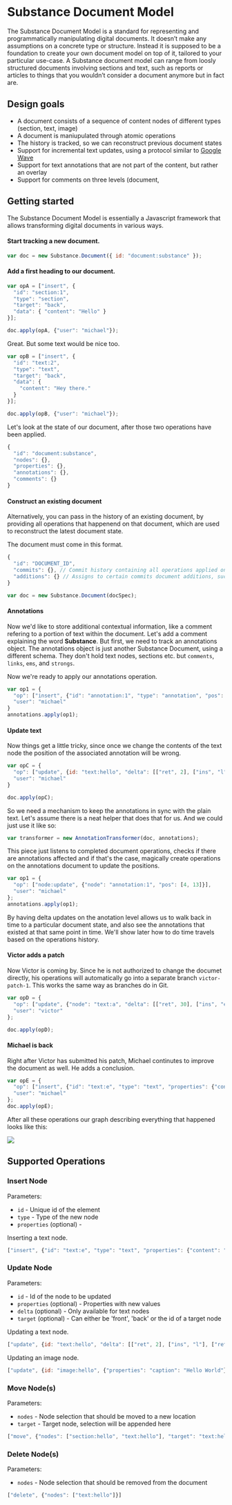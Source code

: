 # Substance Document Model

The Substance Document Model is a standard for representing and programmatically manipulating digital documents. It doesn’t make any assumptions on a concrete type or structure. Instead it is supposed to be a foundation to create your own document model on top of it, tailored to your particular use-case. A Substance document model can range from loosly structured documents involving sections and text, such as reports or articles to things that you wouldn’t consider a document anymore but in fact are.


## Design goals

- A document consists of a sequence of content nodes of different types (section, text, image)
- A document is maniupulated through atomic operations
- The history is tracked, so we can reconstruct previous document states
- Support for incremental text updates, using a protocol similar to [Google Wave](http://www.waveprotocol.org/whitepapers/operational-transform)
- Support for text annotations that are not part of the content, but rather an overlay
- Support for comments on three levels (document, 

## Getting started

The Substance Document Model is essentially a Javascript framework that allows transforming digital documents in various ways.

#### Start tracking a new document.

```js
var doc = new Substance.Document({ id: "document:substance" });
```

#### Add a first heading to our document.



```js
var opA = ["insert", {
  "id": "section:1",
  "type": "section",
  "target": "back",
  "data": { "content": "Hello" }
}];

doc.apply(opA, {"user": "michael"});
```

Great. But some text would be nice too.


```js
var opB = ["insert", {
  "id": "text:2",
  "type": "text",
  "target": "back",
  "data": {
    "content": "Hey there."
  }
}];

doc.apply(opB, {"user": "michael"});
```

Let's look at the state of our document, after those two operations have been applied.

```js
{
  "id": "document:substance",
  "nodes": {},
  "properties": {},
  "annotations": {},
  "comments": {}
}
```

#### Construct an existing document

Alternatively, you can pass in the history of an existing document, by providing all operations that happenend on that document, which are used to reconstruct the latest document state.

The document must come in this format.

```js
{
  "id": "DOCUMENT_ID",
  "commits": {}, // Commit history containing all operations applied on that document
  "additions": {} // Assigns to certain commits document additions, such as annotations and comments
}
```

```js
var doc = new Substance.Document(docSpec);
```


#### Annotations

Now we'd like to store additional contextual information, like a comment refering to a portion of text within the document. Let's add a comment explaining the word **Substance**. But first, we need to track an annotations object. The annotations object is just another Substance Document, using a different schema. They don't hold text nodes, sections etc. but `comments`, `links`, `ems`, and `strongs`.


Now we're ready to apply our annotations operation.

```js
var op1 = {
  "op": ["insert", {"id": "annotation:1", "type": "annotation", "pos": [0, 9], "properties": {"content": "The Substance Document Model is a generic format for representing documents including their history."}}],
  "user": "michael"
}
annotations.apply(op1);
```

#### Update text

Now things get a little tricky, since once we change the contents of the text node the position of the associated annotation will be wrong.

```js
var opC = {
  "op": ["update", {id: "text:hello", "delta": [["ret", 2], ["ins", "l"], ["ret", 4], ["ins", "o"], ["ret", 3]]}],
  "user": "michael"
}

doc.apply(opC);
```

So we need a mechanism to keep the annotations in sync with the plain text. Let's assume there is a neat helper that does that for us. And we could just use it like so:

```js
var transformer = new AnnotationTransformer(doc, annotations);
```

This piece just listens to completed document operations, checks if there are annotations affected and if that's the case, magically create operations on the annotations document to update the positions. 

```js
var op1 = {
  "op": ["node:update", {"node": "annotation:1", "pos": [4, 13]}],
  "user": "michael"
};
annotations.apply(op1);
```

By having delta updates on the anotation level allows us to walk back in time to a particular document state, and also see the annotations that existed at that same point in time. We'll show later how to do time travels based on the operations history.

#### Victor adds a patch

Now Victor is coming by. Since he is not authorized to change the documet directly, his operations will automatically go into a separate branch `victor-patch-1`. This works the same way as branches do in Git.

```js
var opD = {
  "op": ["update", {"node": "text:a", "delta": [["ret", 30], ["ins", "evolutionary"], ["ret", 100]]}],
  "user": "victor"
};

doc.apply(opD);
```

#### Michael is back

Right after Victor has submitted his patch, Michael continutes to improve the document as well. He adds a conclusion.

```js
var opE = {
  "op": ["insert", {"id": "text:e", "type": "text", "properties": {"content": "The end."}}],
  "user": "michael"
};
doc.apply(opE);
```

After all these operations our graph describing everything that happened looks like this:

![](https://raw.github.com/substance/document/master/assets/operations-graph-before-merge.png)


## Supported Operations

### Insert Node

Parameters:

- `id` - Unique id of the element
- `type` - Type of the new node
- `properties` (optional) - 

Inserting a text node.

```js
["insert", {"id": "text:e", "type": "text", "properties": {"content": "The end."}}]
```

### Update Node

Parameters:

- `id` - Id of the node to be updated
- `properties` (optional) - Properties with new values
- `delta` (optional) - Only available for text nodes
- `target` (optional) - Can either be 'front', 'back' or the id of a target node

Updating a text node.

```js
["update", {id: "text:hello", "delta": [["ret", 2], ["ins", "l"], ["ret", 4], ["ins", "o"], ["ret", 3]]}]
```

Updating an image node.

```js
["update", {id: "image:hello", {"properties": "caption": "Hello World"}}]
```

### Move Node(s)

Parameters:

- `nodes` - Node selection that should be moved to a new location
- `target` - Target node, selection will be appended here

```js
["move", {"nodes": ["section:hello", "text:hello"], "target": "text:hello"}]
```

### Delete Node(s)

Parameters:

- `nodes` - Node selection that should be removed from the document

```js
["delete", {"nodes": ["text:hello"]}]
```